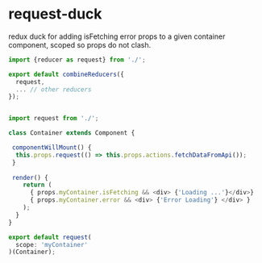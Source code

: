 # request-duck
redux duck for adding isFetching error props to a given container component, scoped so props do not clash.

``` JavaScript
import {reducer as request} from './';

export default combineReducers({
  request,
  ... // other reducers
});


import request from './';

class Container extends Component {

 componentWillMount() {
  this.props.request(() => this.props.actions.fetchDataFromApi());
 }
 
 render() {
    return (
      { props.myContainer.isFetching && <div> {'Loading ...'}</div>}
      { props.myContainer.error && <div> {'Error Loading'} </div> }
    );
  }
}

export default request(
  scope: 'myContainer'
)(Container);

```
